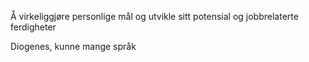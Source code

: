 Å virkeliggjøre personlige mål og utvikle sitt potensial og jobbrelaterte ferdigheter

Diogenes, kunne mange språk